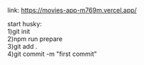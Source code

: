link: https://movies-app-m769m.vercel.app/

start husky:  
  1)git init  
  2)npm run prepare  
  3)git add .  
  4)git commit -m "first commit"  
